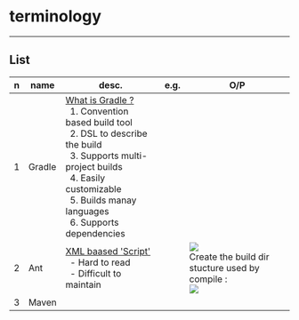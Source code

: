 # terminology

---

## List
|n|name|desc.|e.g.|O/P|
|-|----|-----|----|---|
|1|Gradle|<ins>What is Gradle ?</ins><br/>&ensp;1. Convention based build tool<br/>&ensp;2. DSL to describe the build<br/>&ensp;3. Supports multi-project builds<br/>&ensp;4. Easily customizable<br/>&ensp;5. Builds manay languages<br/>&ensp;6. Supports dependencies
|2|Ant|<ins>XML baased 'Script'</ins><br/>&ensp;- Hard to read<br/>&ensp;- Difficult to maintain||<img src="https://i.imgur.com/vCfibm9.png"><br/>Create the build dir stucture used by compile :<br/><img src="https://i.imgur.com/4apxUn3.png">|
|3|Maven||||<img src="https://i.imgur.com/K8waUL5.png">|
